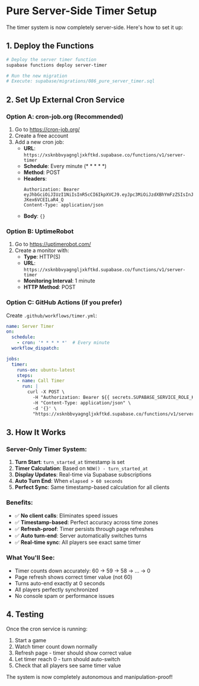 # Pure Server-Side Timer Setup

The timer system is now completely server-side. Here's how to set it up:

## 1. Deploy the Functions

```bash
# Deploy the server timer function
supabase functions deploy server-timer

# Run the new migration
# Execute: supabase/migrations/086_pure_server_timer.sql
```

## 2. Set Up External Cron Service

### Option A: cron-job.org (Recommended)
1. Go to https://cron-job.org/
2. Create a free account
3. Add a new cron job:
   - **URL**: `https://xsknbbvyagngljxkftkd.supabase.co/functions/v1/server-timer`
   - **Schedule**: Every minute (* * * * *)
   - **Method**: POST
   - **Headers**: 
     ```
     Authorization: Bearer eyJhbGciOiJIUzI1NiIsInR5cCI6IkpXVCJ9.eyJpc3MiOiJzdXBhYmFzZSIsInJlZiI6Inhza25iYnZ5YWduZ2xqeGtmdGtkIiwicm9sZSI6InNlcnZpY2Vfcm9sZSIsImlhdCI6MTc1NjA1ODQzMiwiZXhwIjoyMDcxNjM0NDMyfQ.0RQlYUYT9hGAm9lIV7RMJOxYgSj-JKex6VCEILaR4_Q
     Content-Type: application/json
     ```
   - **Body**: `{}`

### Option B: UptimeRobot
1. Go to https://uptimerobot.com/
2. Create a monitor with:
   - **Type**: HTTP(S)
   - **URL**: `https://xsknbbvyagngljxkftkd.supabase.co/functions/v1/server-timer`
   - **Monitoring Interval**: 1 minute
   - **HTTP Method**: POST

### Option C: GitHub Actions (if you prefer)
Create `.github/workflows/timer.yml`:
```yaml
name: Server Timer
on:
  schedule:
    - cron: '* * * * *'  # Every minute
  workflow_dispatch:

jobs:
  timer:
    runs-on: ubuntu-latest
    steps:
    - name: Call Timer
      run: |
        curl -X POST \
          -H "Authorization: Bearer ${{ secrets.SUPABASE_SERVICE_ROLE_KEY }}" \
          -H "Content-Type: application/json" \
          -d '{}' \
          "https://xsknbbvyagngljxkftkd.supabase.co/functions/v1/server-timer"
```

## 3. How It Works

### Server-Only Timer System:
1. **Turn Start**: `turn_started_at` timestamp is set
2. **Timer Calculation**: Based on `NOW() - turn_started_at`
3. **Display Updates**: Real-time via Supabase subscriptions
4. **Auto Turn End**: When `elapsed > 60 seconds`
5. **Perfect Sync**: Same timestamp-based calculation for all clients

### Benefits:
- ✅ **No client calls**: Eliminates speed issues
- ✅ **Timestamp-based**: Perfect accuracy across time zones
- ✅ **Refresh-proof**: Timer persists through page refreshes
- ✅ **Auto turn-end**: Server automatically switches turns
- ✅ **Real-time sync**: All players see exact same timer

### What You'll See:
- Timer counts down accurately: 60 → 59 → 58 → ... → 0
- Page refresh shows correct timer value (not 60)
- Turns auto-end exactly at 0 seconds
- All players perfectly synchronized
- No console spam or performance issues

## 4. Testing

Once the cron service is running:
1. Start a game
2. Watch timer count down normally
3. Refresh page - timer should show correct value
4. Let timer reach 0 - turn should auto-switch
5. Check that all players see same timer value

The system is now completely autonomous and manipulation-proof!